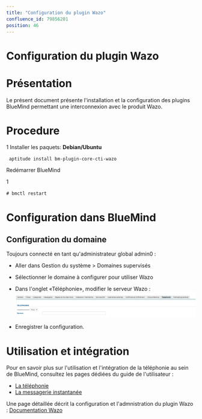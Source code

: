 ```yaml
---
title: "Configuration du plugin Wazo"
confluence_id: 79856201
position: 46
---
```

# Configuration du plugin Wazo


# Présentation

Le présent document présente l'installation et la configuration des plugins BlueMind permettant une interconnexion avec le produit Wazo.


# Procedure

1 
Installer les paquets:
**Debian/Ubuntu**

```
 aptitude install bm-plugin-core-cti-wazo
```


Redémarrer BlueMind 

1 

```
# bmctl restart
```


# Configuration dans BlueMind

## Configuration du domaine

Toujours connecté en tant qu'administrateur global admin0 :

- Aller dans Gestion du système > Domaines supervisés
- Sélectionner le domaine à configurer pour utiliser Wazo
- Dans l'onglet «Téléphonie», modifier le serveur Wazo :
![](../attachments/79856201/79856203.png)

- Enregistrer la configuration.


# Utilisation et intégration

Pour en savoir plus sur l'utilisation et l'intégration de la téléphonie au sein de BlueMind, consultez les pages dédiées du guide de l'utilisateur :

- [La téléphonie](/Guide_de_l_utilisateur/La_téléphonie/)
- [La messagerie instantanée](/Guide_de_l_utilisateur/La_messagerie_instantanée/)


Une page détaillée décrit la configuration et l'admnistration du plugin Wazo : [Documentation Wazo](/Base_de_connaissance/Documentation_Wazo/)


